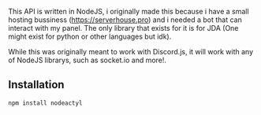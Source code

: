 This API is written in NodeJS, i originally made this because i have a small hosting bussiness (https://serverhouse.pro) and i needed a bot that can interact with my panel. The only library that exists for it is for JDA (One might exist for python or other languages but idk). 

While this was originally meant to work with Discord.js, it will work with any of NodeJS librarys, such as socket.io and more!.

## Installation
```javascript
npm install nodeactyl
```
